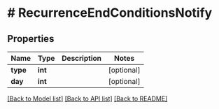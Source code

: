 # # RecurrenceEndConditionsNotify

## Properties

Name | Type | Description | Notes
------------ | ------------- | ------------- | -------------
**type** | **int** |  | [optional]
**day** | **int** |  | [optional]

[[Back to Model list]](../../README.md#models) [[Back to API list]](../../README.md#endpoints) [[Back to README]](../../README.md)
